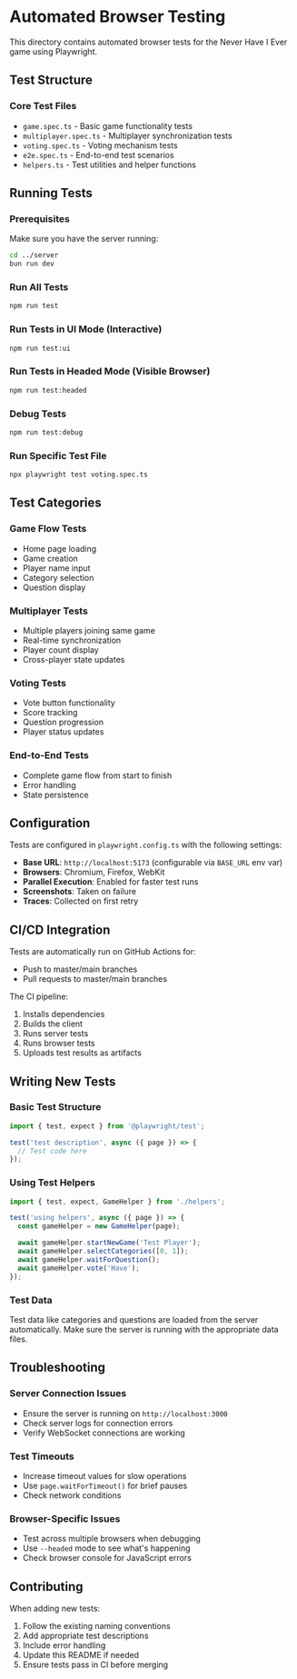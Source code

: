 # Automated Browser Testing

This directory contains automated browser tests for the Never Have I Ever game using Playwright.

## Test Structure

### Core Test Files

- `game.spec.ts` - Basic game functionality tests
- `multiplayer.spec.ts` - Multiplayer synchronization tests
- `voting.spec.ts` - Voting mechanism tests
- `e2e.spec.ts` - End-to-end test scenarios
- `helpers.ts` - Test utilities and helper functions

## Running Tests

### Prerequisites

Make sure you have the server running:

```bash
cd ../server
bun run dev
```

### Run All Tests

```bash
npm run test
```

### Run Tests in UI Mode (Interactive)

```bash
npm run test:ui
```

### Run Tests in Headed Mode (Visible Browser)

```bash
npm run test:headed
```

### Debug Tests

```bash
npm run test:debug
```

### Run Specific Test File

```bash
npx playwright test voting.spec.ts
```

## Test Categories

### Game Flow Tests
- Home page loading
- Game creation
- Player name input
- Category selection
- Question display

### Multiplayer Tests
- Multiple players joining same game
- Real-time synchronization
- Player count display
- Cross-player state updates

### Voting Tests
- Vote button functionality
- Score tracking
- Question progression
- Player status updates

### End-to-End Tests
- Complete game flow from start to finish
- Error handling
- State persistence

## Configuration

Tests are configured in `playwright.config.ts` with the following settings:

- **Base URL**: `http://localhost:5173` (configurable via `BASE_URL` env var)
- **Browsers**: Chromium, Firefox, WebKit
- **Parallel Execution**: Enabled for faster test runs
- **Screenshots**: Taken on failure
- **Traces**: Collected on first retry

## CI/CD Integration

Tests are automatically run on GitHub Actions for:
- Push to master/main branches
- Pull requests to master/main branches

The CI pipeline:
1. Installs dependencies
2. Builds the client
3. Runs server tests
4. Runs browser tests
5. Uploads test results as artifacts

## Writing New Tests

### Basic Test Structure

```typescript
import { test, expect } from '@playwright/test';

test('test description', async ({ page }) => {
  // Test code here
});
```

### Using Test Helpers

```typescript
import { test, expect, GameHelper } from './helpers';

test('using helpers', async ({ page }) => {
  const gameHelper = new GameHelper(page);

  await gameHelper.startNewGame('Test Player');
  await gameHelper.selectCategories([0, 1]);
  await gameHelper.waitForQuestion();
  await gameHelper.vote('Have');
});
```

### Test Data

Test data like categories and questions are loaded from the server automatically. Make sure the server is running with the appropriate data files.

## Troubleshooting

### Server Connection Issues
- Ensure the server is running on `http://localhost:3000`
- Check server logs for connection errors
- Verify WebSocket connections are working

### Test Timeouts
- Increase timeout values for slow operations
- Use `page.waitForTimeout()` for brief pauses
- Check network conditions

### Browser-Specific Issues
- Test across multiple browsers when debugging
- Use `--headed` mode to see what's happening
- Check browser console for JavaScript errors

## Contributing

When adding new tests:
1. Follow the existing naming conventions
2. Add appropriate test descriptions
3. Include error handling
4. Update this README if needed
5. Ensure tests pass in CI before merging
